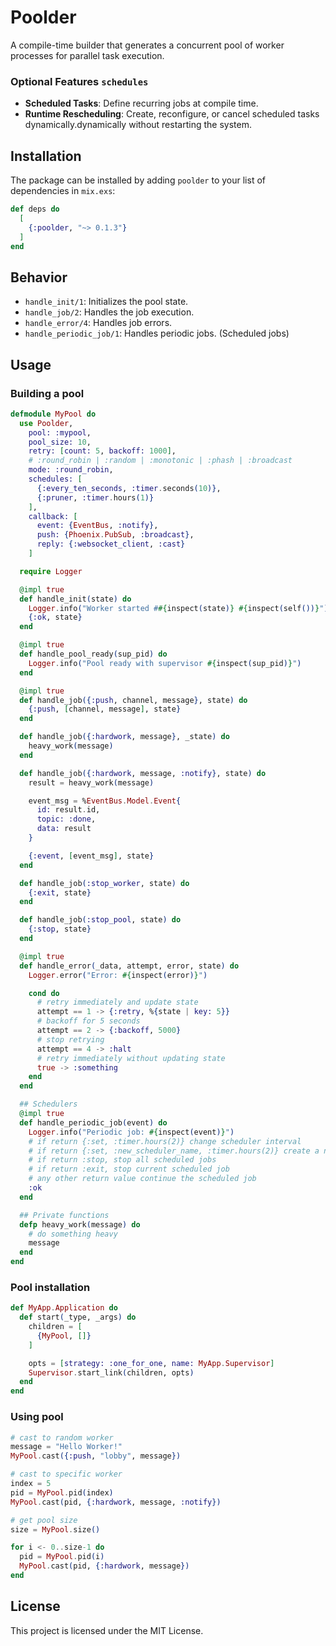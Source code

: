 # Poolder

A compile-time builder that generates a concurrent pool of worker processes for parallel task execution.

### Optional Features `schedules`
- **Scheduled Tasks**: Define recurring jobs at compile time.
- **Runtime Rescheduling**: Create, reconfigure, or cancel scheduled tasks dynamically.dynamically without restarting the system.

## Installation

The package can be installed by adding `poolder` to your list of dependencies in `mix.exs`:

```elixir
def deps do
  [
    {:poolder, "~> 0.1.3"}
  ]
end
```

## Behavior
- `handle_init/1`: Initializes the pool state.
- `handle_job/2`: Handles the job execution.
- `handle_error/4`: Handles job errors.
- `handle_periodic_job/1`: Handles periodic jobs. (Scheduled jobs)

## Usage

### Building a pool
```elixir
defmodule MyPool do
  use Poolder,
    pool: :mypool,
    pool_size: 10,
    retry: [count: 5, backoff: 1000],
    # :round_robin | :random | :monotonic | :phash | :broadcast
    mode: :round_robin,
    schedules: [
      {:every_ten_seconds, :timer.seconds(10)},
      {:pruner, :timer.hours(1)}
    ],
    callback: [
      event: {EventBus, :notify},
      push: {Phoenix.PubSub, :broadcast},
      reply: {:websocket_client, :cast}
    ]

  require Logger

  @impl true
  def handle_init(state) do
    Logger.info("Worker started ##{inspect(state)} #{inspect(self())}")
    {:ok, state}
  end

  @impl true
  def handle_pool_ready(sup_pid) do
    Logger.info("Pool ready with supervisor #{inspect(sup_pid)}")
  end

  @impl true
  def handle_job({:push, channel, message}, state) do
    {:push, [channel, message], state}
  end

  def handle_job({:hardwork, message}, _state) do
    heavy_work(message)
  end

  def handle_job({:hardwork, message, :notify}, state) do
    result = heavy_work(message)

    event_msg = %EventBus.Model.Event{
      id: result.id,
      topic: :done,
      data: result
    }

    {:event, [event_msg], state}
  end

  def handle_job(:stop_worker, state) do
    {:exit, state}
  end

  def handle_job(:stop_pool, state) do
    {:stop, state}
  end

  @impl true
  def handle_error(_data, attempt, error, state) do
    Logger.error("Error: #{inspect(error)}")

    cond do
      # retry immediately and update state
      attempt == 1 -> {:retry, %{state | key: 5}}
      # backoff for 5 seconds
      attempt == 2 -> {:backoff, 5000}
      # stop retrying
      attempt == 4 -> :halt
      # retry immediately without updating state
      true -> :something
    end
  end

  ## Schedulers
  @impl true
  def handle_periodic_job(event) do
    Logger.info("Periodic job: #{inspect(event)}")
    # if return {:set, :timer.hours(2)} change scheduler interval
    # if return {:set, :new_scheduler_name, :timer.hours(2)} create a new scheduled job
    # if return :stop, stop all scheduled jobs
    # if return :exit, stop current scheduled job
    # any other return value continue the scheduled job
    :ok
  end

  ## Private functions
  defp heavy_work(message) do
    # do something heavy
    message
  end
end

```

### Pool installation
```elixir
def MyApp.Application do
  def start(_type, _args) do
    children = [
      {MyPool, []}
    ]

    opts = [strategy: :one_for_one, name: MyApp.Supervisor]
    Supervisor.start_link(children, opts)
  end
end
```

### Using pool
```elixir
# cast to random worker
message = "Hello Worker!"
MyPool.cast({:push, "lobby", message})

# cast to specific worker
index = 5
pid = MyPool.pid(index)
MyPool.cast(pid, {:hardwork, message, :notify})

# get pool size
size = MyPool.size()

for i <- 0..size-1 do
  pid = MyPool.pid(i)
  MyPool.cast(pid, {:hardwork, message})
end
```

## License
This project is licensed under the MIT License.
